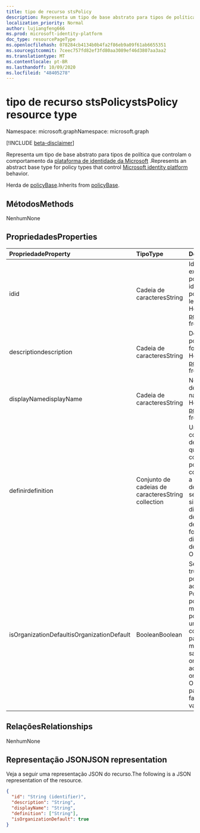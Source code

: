 ```yaml
---
title: tipo de recurso stsPolicy
description: Representa um tipo de base abstrato para tipos de política que controlam o comportamento da plataforma de identidade da Microsoft.
localization_priority: Normal
author: lujiangfeng666
ms.prod: microsoft-identity-platform
doc_type: resourcePageType
ms.openlocfilehash: 078284cb4134b0b4fa2f86eb9a09f61ab6655351
ms.sourcegitcommit: 7ceec757fd82ef3fd80aa3089ef46d3807aa3aa2
ms.translationtype: MT
ms.contentlocale: pt-BR
ms.lasthandoff: 10/09/2020
ms.locfileid: "48405278"
---
```

# <a name="stspolicy-resource-type"></a><span data-ttu-id="f58e0-103">tipo de recurso stsPolicy</span><span class="sxs-lookup"><span data-stu-id="f58e0-103">stsPolicy resource type</span></span>

<span data-ttu-id="f58e0-104">Namespace: microsoft.graph</span><span class="sxs-lookup"><span data-stu-id="f58e0-104">Namespace: microsoft.graph</span></span>

[!INCLUDE [beta-disclaimer](../../includes/beta-disclaimer.md)]

<span data-ttu-id="f58e0-105">Representa um tipo de base abstrato para tipos de política que controlam o comportamento da [plataforma de identidade da Microsoft](/azure/active-directory/develop/) .</span><span class="sxs-lookup"><span data-stu-id="f58e0-105">Represents an abstract base type for policy types that control [Microsoft identity platform](/azure/active-directory/develop/) behavior.</span></span>

<span data-ttu-id="f58e0-106">Herda de [policyBase](policyBase.md).</span><span class="sxs-lookup"><span data-stu-id="f58e0-106">Inherits from [policyBase](policyBase.md).</span></span>

## <a name="methods"></a><span data-ttu-id="f58e0-107">Métodos</span><span class="sxs-lookup"><span data-stu-id="f58e0-107">Methods</span></span>

<span data-ttu-id="f58e0-108">Nenhum</span><span class="sxs-lookup"><span data-stu-id="f58e0-108">None</span></span>

## <a name="properties"></a><span data-ttu-id="f58e0-109">Propriedades</span><span class="sxs-lookup"><span data-stu-id="f58e0-109">Properties</span></span>

| <span data-ttu-id="f58e0-110">Propriedade</span><span class="sxs-lookup"><span data-stu-id="f58e0-110">Property</span></span>     | <span data-ttu-id="f58e0-111">Tipo</span><span class="sxs-lookup"><span data-stu-id="f58e0-111">Type</span></span>        | <span data-ttu-id="f58e0-112">Descrição</span><span class="sxs-lookup"><span data-stu-id="f58e0-112">Description</span></span> |
|:-------------|:------------|:------------|
|<span data-ttu-id="f58e0-113">id</span><span class="sxs-lookup"><span data-stu-id="f58e0-113">id</span></span>|<span data-ttu-id="f58e0-114">Cadeia de caracteres</span><span class="sxs-lookup"><span data-stu-id="f58e0-114">String</span></span>| <span data-ttu-id="f58e0-115">Identificador exclusivo da política.</span><span class="sxs-lookup"><span data-stu-id="f58e0-115">Unique identifier for this policy.</span></span> <span data-ttu-id="f58e0-116">Somente leitura.</span><span class="sxs-lookup"><span data-stu-id="f58e0-116">Read-only.</span></span> <span data-ttu-id="f58e0-117">Herdado de [policyBase](policyBase.md).</span><span class="sxs-lookup"><span data-stu-id="f58e0-117">Inherited from [policyBase](policyBase.md).</span></span>|
|<span data-ttu-id="f58e0-118">description</span><span class="sxs-lookup"><span data-stu-id="f58e0-118">description</span></span>|<span data-ttu-id="f58e0-119">Cadeia de caracteres</span><span class="sxs-lookup"><span data-stu-id="f58e0-119">String</span></span>| <span data-ttu-id="f58e0-120">Descrição da política.</span><span class="sxs-lookup"><span data-stu-id="f58e0-120">Description for this policy.</span></span> <span data-ttu-id="f58e0-121">Herdado de [policyBase](policyBase.md).</span><span class="sxs-lookup"><span data-stu-id="f58e0-121">Inherited from [policyBase](policyBase.md).</span></span>|
|<span data-ttu-id="f58e0-122">displayName</span><span class="sxs-lookup"><span data-stu-id="f58e0-122">displayName</span></span>|<span data-ttu-id="f58e0-123">Cadeia de caracteres</span><span class="sxs-lookup"><span data-stu-id="f58e0-123">String</span></span>| <span data-ttu-id="f58e0-124">Nome para exibição dessa política.</span><span class="sxs-lookup"><span data-stu-id="f58e0-124">Display name for this policy.</span></span> <span data-ttu-id="f58e0-125">Herdado de [policyBase](policyBase.md).</span><span class="sxs-lookup"><span data-stu-id="f58e0-125">Inherited from [policyBase](policyBase.md).</span></span>|
|<span data-ttu-id="f58e0-126">definir</span><span class="sxs-lookup"><span data-stu-id="f58e0-126">definition</span></span>|<span data-ttu-id="f58e0-127">Conjunto de cadeias de caracteres</span><span class="sxs-lookup"><span data-stu-id="f58e0-127">String collection</span></span>| <span data-ttu-id="f58e0-128">Uma coleção String contendo uma cadeia de caracteres JSON que define as regras e configurações de uma política.</span><span class="sxs-lookup"><span data-stu-id="f58e0-128">A string collection containing a JSON string that defines the rules and settings for a policy.</span></span> <span data-ttu-id="f58e0-129">A sintaxe da definição difere para cada tipo de política derivada.</span><span class="sxs-lookup"><span data-stu-id="f58e0-129">The syntax for the definition differs for each derived policy type.</span></span> <span data-ttu-id="f58e0-130">Obrigatório.</span><span class="sxs-lookup"><span data-stu-id="f58e0-130">Required.</span></span>|
|<span data-ttu-id="f58e0-131">isOrganizationDefault</span><span class="sxs-lookup"><span data-stu-id="f58e0-131">isOrganizationDefault</span></span>|<span data-ttu-id="f58e0-132">Boolean</span><span class="sxs-lookup"><span data-stu-id="f58e0-132">Boolean</span></span>|<span data-ttu-id="f58e0-133">Se definido como true, ativa esta política.</span><span class="sxs-lookup"><span data-stu-id="f58e0-133">If set to true, activates this policy.</span></span> <span data-ttu-id="f58e0-134">Pode haver muitas políticas para o mesmo tipo de política, mas apenas uma pode ser ativada como a organização padrão.</span><span class="sxs-lookup"><span data-stu-id="f58e0-134">There can be many policies for the same policy type, but only one can be activated as the organization default.</span></span> <span data-ttu-id="f58e0-135">Opcional, o valor padrão é false.</span><span class="sxs-lookup"><span data-stu-id="f58e0-135">Optional, default value is false.</span></span>|

## <a name="relationships"></a><span data-ttu-id="f58e0-136">Relações</span><span class="sxs-lookup"><span data-stu-id="f58e0-136">Relationships</span></span>

<span data-ttu-id="f58e0-137">Nenhum</span><span class="sxs-lookup"><span data-stu-id="f58e0-137">None</span></span>

## <a name="json-representation"></a><span data-ttu-id="f58e0-138">Representação JSON</span><span class="sxs-lookup"><span data-stu-id="f58e0-138">JSON representation</span></span>

<span data-ttu-id="f58e0-139">Veja a seguir uma representação JSON do recurso.</span><span class="sxs-lookup"><span data-stu-id="f58e0-139">The following is a JSON representation of the resource.</span></span>

<!-- {
  "blockType": "resource",
  "optionalProperties": [

  ],
  "@odata.type": "microsoft.graph.stsPolicy",
  "baseType": "microsoft.graph.policyBase",
  "keyProperty": "id"
}-->

```json
{
  "id": "String (identifier)",
  "description": "String",
  "displayName": "String",
  "definition": ["String"],
  "isOrganizationDefault": true
}
```

<!-- uuid: 16cd6b66-4b1a-43a1-adaf-3a886856ed98
2019-02-04 14:57:30 UTC -->
<!-- {
  "type": "#page.annotation",
  "description": "stsPolicy resource",
  "keywords": "",
  "section": "documentation",
  "tocPath": ""
}-->